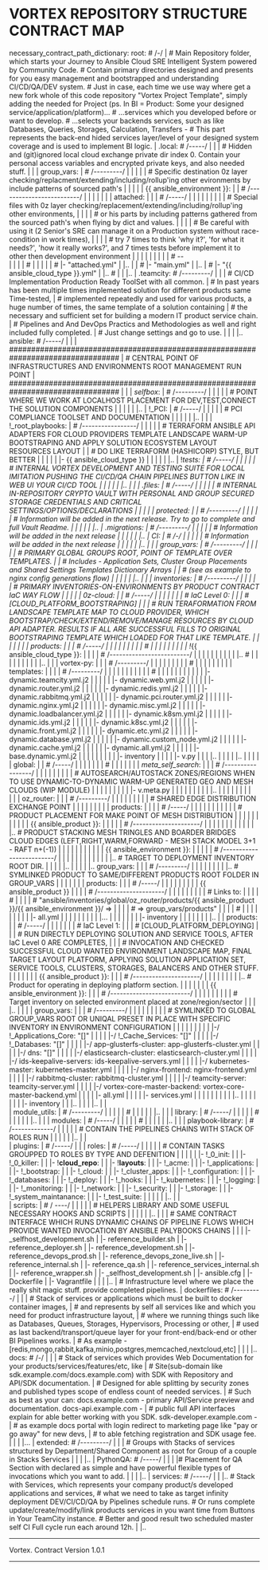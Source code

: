 # VORTEX REPOSITORY STRUCTURE CONTRACT MAP

necessary_contract_path_dictionary:
    root:
    # /-/
        |
        # Main Repository folder, which starts your Journey to Ansible Cloud SRE Intelligent System powered by Community Code.
        # Contain primary directories designed and presents for you easy management and bootstrapped and understanding CI/CD/QA/DEV system.
        # Just in case, each time we use way where get a new fork whole of this code repository "Vortex Project Template", simply adding the needed for Project (ps. In BI = Product: Some your designed service/application/platform)...
        # ...services which you developed before or want to develop.
        # ...selects your backends services, such as like Databases, Queries, Storages, Calculation, Transfers -
        # This part represents the back-end hided services layer/level of your designed system coverage and is used to implement BI logic. 
        |
        .local:
        # /-----/
        |       |
        |       # Hidden and (git)ignored local cloud exchange private dir index 0. Contain your personal access variables and encrypted private keys, and also needed stuff.
        |       |
        |       group_vars:
        |       # /---------/
        |       |           |
        |       |           # Specific destination 0z layer checking/replacment/extending/including/rollup'ing other evironments by include patterns of sourced path's 
        |       |           |
        |       |           {{ ansible_environment }}: 
        |       |           # /-------------------------/
        |       |           |                           |
        |       |           |                           attached: 
        |       |           |                           # /-----/
        |       |           |                           |       |
        |       |           |                           |       # Special files with 0z layer checking/replacement/extending/including/rollup'ing other environments,
        |       |           |                           |       # or his parts by including patterns gathered from the sourced path's when flying by dict and values. 
        |       |           |                           |       # Be careful with using it (2 Senior's SRE can manage it on a Production system without race-condition in work times),
        |       |           |                           |       # try 7 times to think 'why it?', 'for what it needs?', 'how it really works?', and 7 times tests before implement it to other then development environment
        |       |           |                           |       |
        |       |           |                           |       # --\
        |       |           |                           |       #   |
        |       |           |                           |       #   |- "attached.yml"
        |       |..         |                           |       #   |- "main.yml"
        |                   |..                         |       #   |- "{{ ansible_cloud_type }}.yml"
        |                                               |..     #   |
        |                                                           |..
        |
        .teamcity:
        # /---------/
        |           |
        |           # CI/CD Implementation Production Ready ToolSet with all сommon. 
        |           # In past years has been multiple times implemented solution for different products same Time-tested,
        |           # implemented repeatedly and used for various products, a huge number of times, the same template of a solution containing
        |           # the necessary and sufficient set for building a modern IT product service chain. 
        |           # Pipelines and And DevOps Practics and Methodologies as well and right included fully completed. 
        |           # Just change settings and go to use.
        |           |
        |           |..
        ansible:
        # /-----/
        |       |
        |       #################################################################################
        |       # CENTRAL POINT OF INFRASTRUCTURES AND ENVIRONMENTS ROOT MANAGEMENT RUN POINT
        |       #################################################################################
        |       |
        |       _selfbox_:
        |       # /---------/
        |       |           |
        |       |           # POINT WHERE WE WORK AT LOCALHOST PLACEMENT FOR DEV,TEST,CONNECT THE SOLUTION COMPONENTS
        |       |           |
        |       |           |..
        |       !_PCI:
        |       # /-----/
        |       |       |
        |       |       # PCI COMPLIANCE TOOLSET AND DOCUMENTATION
        |       |       |
        |       |       |..
        |       |
        |       !_root_playbooks:
        |       # /-----------------/
        |       |                   |
        |       |                   # TERRAFORM ANSIBLE API ADAPTERS FOR CLOUD PROVIDERS TEMPLATE LANDSCAPE WARM-UP BOOTSTRAPING AND APPLY SOLUTION ECOSYSTEM LAYOUT RESOURCES LAYOUT
        |       |                   # DO LIKE TERRAFORM (HASHICORP) STYLE, BUT BETTER 
        |       |                   |
        |       |                   |- {{ ansible_cloud_type }}
        |       |                   |
        |       |                   |..
        |       !_tests:
        |       # /-----/
        |       |       |
        |       |       # INTERNAL VORTEX DEVELOPMENT AND TESTING SUITE FOR LOCAL IMITATION PUSHING THE CI/CD/QA CHAIN PIPELINES BUTTON LIKE IN WEB UI YOUR CI/CD TOOL 
        |       |       |
        |       |       |..
        |       |
        |       .files:
        |       # /-----/
        |       |       |
        |       |       # INTERNAL IN-REPOSITORY CRYPTO VAULT WITH PERSONAL AND GROUP SECURED STORAGE CREDENTIALS AND CRITICAL SETTINGS/OPTIONS/DECLARATIONS
        |       |       |
        |       |       protected:
        |       |       # /---------/
        |       |                   |
        |       |                   # Information will be added in the next release. Try to go to complete and full Vault Readme.
        |       |                   |
        |       |                   |..
        |       .migrations:
        |       # /---------/
        |       |           |
        |       |           # Information will be added in the next release
        |       |           |
        |       |           |..
        |       CI:
        |       # /-/
        |       |   |
        |       |   # Information will be added in the next release
        |       |   |
        |       |   |..
        |       |
        |       group_vars:
        |       # /---------/
        |       |           |
        |       |           # PRIMARY GLOBAL GROUPS ROOT, POINT OF TEMPLATE OVER TEMPLATES. 
        |       |           # Includes - Application Sets, Cluster Group Placements and Shared Settings Templates Dictionary Arrays
        |       |           # (see as example to nginx config generations flow)
        |       |           |
        |       |           |..
        |       |
        |       inventories:
        |       # /---------/
        |       |           |
        |       |           # PRIMARY INVENTORIES-ON-ENVIRONMENTS BY PRODUCT CONTRACT IaC WAY FLOW
        |       |           |
        |       |           0z-cloud:
        |       |           # /-----/
        |       |           |       |
        |       |           |       # IaC Level 0:
        |       |           |       # [CLOUD_PLATFORM_BOOTSTRAPING]
        |       |           |       # RUN TERAFORMATION FROM LANDSCAPE TEMPLATE MAP TO CLOUD PROVIDER, WHICH BOOTSTRAP/CHECK/EXTEND/REMOVE/MANAGE RESOURCES BY CLOUD API ADAPTER. RESULTS IF ALL ARE SUCCESSFUL FILLS TO ORIGINAL BOOTSTRAPING TEMPLATE WHICH LOADED FOR THAT LIKE TEMPLATE.
        |       |           |       |
        |       |           |       products:
        |       |           |       # /-----/
        |       |           |       |       |
        |       |           |       |       #
        |       |           |       |       |
        |       |           |       |       !_{{ ansible_cloud_type }}:
        |       |           |       |       # /-------------------------/
        |       |           |       |       |                           |
        |       |           |       |       |..                         #
        |       |           |       |                                   |
        |       |           |       |                                   |..
        |       |           |       vortex-py:
        |       |           |       # /---------/
        |       |           |       |           |
        |       |           |       |           #
        |       |           |       |           |
        |       |           |       |           templates:
        |       |           |       |           # /---------/
        |       |           |       |           |           |
        |       |           |       |           |           #
        |       |           |       |           |           |
        |       |           |       |           |           |- dynamic.teamcity.yml.j2
        |       |           |       |           |           |- dynamic.web.yml.j2
        |       |           |       |           |           |- dynamic.router.yml.j2
        |       |           |       |           |           |- dynamic.redis.yml.j2
        |       |           |       |           |           |- dynamic.rabbitmq.yml.j2
        |       |           |       |           |           |- dynamic.pci.router.yml.j2
        |       |           |       |           |           |- dynamic.nginx.yml.j2
        |       |           |       |           |           |- dynamic.misc.yml.j2
        |       |           |       |           |           |- dynamic.loadbalancer.yml.j2
        |       |           |       |           |           |- dynamic.k8sm.yml.j2
        |       |           |       |           |           |- dynamic.ids.yml.j2
        |       |           |       |           |           |- dynamic.k8sc.yml.j2
        |       |           |       |           |           |- dynamic.front.yml.j2
        |       |           |       |           |           |- dynamic.etc.yml.j2
        |       |           |       |           |           |- dynamic.database.yml.j2
        |       |           |       |           |           |- dynamic.custom_node.yml.j2
        |       |           |       |           |           |- dynamic.cache.yml.j2
        |       |           |       |           |           |- dynamic.all.yml.j2
        |       |           |       |           |           |- base.dynamic.yml.j2
        |       |           |       |           |
        |       |           |       |           |- inventory
        |       |           |       |           |- v.py
        |       |           |       |..         |
        |       |           |                   |..
        |       |           |
        |       |           global:
        |       |           # /-----/
        |       |           |       |
        |       |           |       #
        |       |           |       |
        |       |           |       _meta_self_search_:
        |       |           |       # /-----------------/
        |       |           |       |                   |
        |       |           |       |                   # AUTOSEARCH/AUTOSTACK ZONES/REGIONS WHEN TO USE DYNAMIC-TO-DYNAMIC WARM-UP GENERATED GEO AND MESH CLOUDS (WIP MODULE)
        |       |           |       |                   |
        |       |           |       |                   |- v.meta.py
        |       |           |       |                   |
        |       |           |       |                   |..
        |       |           |       |
        |       |           |       |       
        |       |           |       oz_router:
        |       |           |       # /---------/
        |       |           |       |           |
        |       |           |       |           # SHARED EDGE DISTRIBUTION EXCHANGE POINT
        |       |           |       |           |
        |       |           |       |           products:
        |       |           |       |           # /-----/
        |       |           |       |           |       |
        |       |           |       |           |       # PRODUCT PLACEMENT FOR MAKE POINT OF MESH DISTRIBUTION
        |       |           |       |           |       |
        |       |           |       |           |       {{ ansible_product }}:
        |       |           |       |           |       # /---------------------/
        |       |           |       |           |       |                       |
        |       |           |       |           |       |..                     # PRODUCT STACKING MESH TRINGLES AND BOARDER BRIDGES CLOUD EDGES (LEFT,RIGHT,WARM,FORWARD - MESH STACK MODEL 3+1 - RAFT n+(-1))
        |       |           |       |           |                               |
        |       |           |       |           |                               {{ ansible_environment }}:
        |       |           |       |           |                               # /-------------------------/
        |       |           |       |           |                               |                           |
        |       |           |       |           |                               |..                         # TARGET TO DEPLOYMENT INVENTORY ROOT DIR.
        |       |           |       |           |..                                                         |
        |       |           |       |..                                                                     group_vars:
        |       |           |                                                                               # /---------/
        |       |           |                                                                               |           |
        |       |           |                                                                               |..         # SYMLINKED PRODUCT TO SAME/DIFFERENT PRODUCTS ROOT FOLDER IN GROUP_VARS
        |       |           |                                                                                           |
        |       |           |                                                                                           products: 
        |       |           |                                                                                           # /-----/
        |       |           |                                                                                           |       |
        |       |           |                                                                                           |       {{ ansible_product }}
        |       |           |                                                                                           |       # /---------------------/
        |       |           |                                                                                           |       |
        |       |           |                                                                                           |       # Links to: 
        |       |           |                                                                                           |       # 
        |       |           |                                                                                           |       # "ansible/inventories/global/oz_router/products/{{ ansible_product }}/{{ ansible_environment }}/ =>
        |       |           |                                                                                           |       # => group_vars/products"
        |       |           |                                                                                           |       #
        |       |           |                                                                                           |       |
        |       |           |                                                                                           |       |- all.yml
        |       |           |                                                                                           |       |
        |       |           |                                                                                           |       |...
        |       |           |                                                                                           |
        |       |           |                                                                                           |- inventory
        |       |           |                                                                                           |
        |       |           |                                                                                           |..
        |       |           products:
        |       |           # /-----/
        |       |           |       |
        |       |           |       # IaC Level 1:
        |       |           |       # [CLOUD_PLATFORM_DEPLOYING]
        |       |           |       # RUN DIRECTLY DEPLOYING SOLUTION AND SERVICE TOOLS, AFTER IaC Level 0 ARE COMPLETES,
        |       |           |       # INVOCATION AND CHECKED SUCCESSFUL CLOUD WANTED ENVIRONMENT LANDSCAPE MAP, FINAL TARGET LAYOUT PLATFORM, APPLYING SOLUTION APPLICATION SET, SERVICE TOOLS, CLUSTERS, STORAGES, BALANCERS AND OTHER STUFF.
        |       |           |       |
        |       |           |       {{ ansible_product }}:
        |       |           |       # /---------------------/
        |       |           |       |                       |
        |       |           |       |..                     # Product for operating in deploying platform section.
        |       |           |                               |
        |       |           |                               {{ ansible_environment }}:
        |       |           |                               # /-------------------------/
        |       |           |                               |                           |
        |       |           |                               |                           # Target inventory on selected environment placed at zone/region/sector
        |       |           |                               |..                         |
        |       |           |                                                           group_vars:
        |       |           |                                                           # /---------/
        |       |           |                                                           |           |
        |       |           |                                                           |           # SYMLINKED TO GLOBAL GROUP_VARS ROOT OR UNIQAL PRESET IN PLACE WITH SPECIFIC INVENTORY IN ENVIRONMENT CONFIGURATION
        |       |           |                                                           |           |
        |       |           |                                                           |           |-/ !_Applications_Core: "[]"
        |       |           |                                                           |           |-/ !_Cache_Services: "[]"
        |       |           |                                                           |           |-/ !_Databases: "[]"
        |       |           |                                                           |           |-/ app-glusterfs-cluster: app-glusterfs-cluster.yml
        |       |           |                                                           |           |-/ dns: "[]"
        |       |           |                                                           |           |-/ elasticsearch-cluster: elasticsearch-cluster.yml
        |       |           |                                                           |           |-/ ids-keepalive-servers: ids-keepalive-servers.yml
        |       |           |                                                           |           |-/ kubernetes-master: kubernetes-master.yml
        |       |           |                                                           |           |-/ nginx-frontend: nginx-frontend.yml
        |       |           |                                                           |           |-/ rabbitmq-cluster: rabbitmq-cluster.yml
        |       |           |                                                           |           |-/ teamcity-server: teamcity-server.yml
        |       |           |                                                           |           |-/ vortex-core-master-backend: vortex-core-master-backend.yml
        |       |           |                                                           |           |- all.yml
        |       |           |                                                           |           |- services.yml
        |       |           |                                                           |           |
        |       |           |                                                           |           |..
        |       |           |                                                           |           
        |       |           |                                                           |- inventory 
        |       |           |..                                                         |
        |       |                                                                       |..
        |       |           
        |       module_utils:
        |       # /---------/
        |       |           |
        |       |           #
        |       |           |
        |       |           |..
        |       |
        |       library:
        |       # /-----/
        |       |       |
        |       |       #
        |       |       |
        |       |       |..
        |       |
        |       modules:
        |       # /-----/
        |       |       |
        |       |       #
        |       |       |
        |       |       |..
        |       |
        |       playbook-library:
        |       # /-------------/
        |       |               |
        |       |               # CONTAIN THE PIPELINES CHAINS WITH STACK OF ROLES RUN
        |       |               |
        |       |               |.. 
        |       |   
        |       plugins:
        |       # /-----/
        |       |
        |       roles:
        |       # /-----/
        |       |       |
        |       |       # CONTAIN TASKS GROUPPED TO ROLES BY TYPE AND DEFENITION
        |       |       |
        |       |       |- \!_0_init:
        |       |       |- \!_0_killer:
        |       |       |- \!__cloud_repo__:
        |       |       |- \!__layouts__:
        |       |       |- \!_acme:
        |       |       |- \!_applications:
        |       |       |- \!_bootstrap:
        |       |       |- \!_cloud:
        |       |       |- \!_cluster_apps:
        |       |       |- \!_configuration:
        |       |       |- \!_databases:
        |       |       |- \!_deploy:
        |       |       |- \!_hooks:
        |       |       |- \!_kubernetes:
        |       |       |- \!_logging:
        |       |       |- \!_monitoring:
        |       |       |- \!_network:
        |       |       |- \!_security:
        |       |       |- \!_storage:
        |       |       |- \!_system_maintanance:
        |       |       |- \!_test_suite:
        |       |       |
        |       |       |..
        |       |       
        |       scripts:
        |       # / ----/
        |       |       |
        |       |       # HELPERS LIBRARY AND SOME USEFUL NECESSARY HOOKS AND SCRIPTS
        |       |       |
        |       |       |..
        |       |
        |       # SAME CONTRACT INTERFACE WHICH RUNS DYNAMIC CHAINS OF PIPELINE FLOWS WHICH PROVIDE WANTED INVOCATION BY ANSIBLE PALYBOOKS CHAINS
        |       |
        |       |- _selfhost_development.sh
        |       |- reference_builder.sh
        |       |- reference_deployer.sh
        |       |- reference_development.sh
        |       |- reference_devops_prod.sh
        |       |- reference_devops_zone_live.sh
        |       |- reference_internal.sh
        |       |- reference_qa.sh
        |       |- reference_services_internal.sh
        |       |- reference_wrapper.sh
        |       |- _selfhost_development.sh
        |       |- ansible.cfg
        |       |- Dockerfile
        |       |- Vagrantfile
        |       |
        |       |..
        |
        # Infrastructure level where we place the really shit magic stuff. provide completed pipelines.
        |
        dockerfiles:
        # /---------/
        |           |
        |           # Stack of services or applications which must be built to docker container images, 
        |           # and represents by self all services like and which you need for product infrastructure layout,
        |           # where we running things such like as Databases, Queues, Storages, Hypervisors, Processing or other,
        |           # used as last backend/transport/queue layer for your front-end/back-end or other BI Pipelines works.
        |           # As example - [redis,mongo,rabbit,kafka,minio,postgres,memcached,nextcloud,etc]
        |           |
        |           |..
        docs:
        # /-/
        |   |
        |   # Stack of services which provides Web Documentation for your products/services/features/etc, like
        |   # Site(sub-domain like sdk.example.com/docs.example.com) with SDK with Repository and API/SDK documentation.
        |   # Designed for able splitting by security zones and published types scope of endless count of needed services.
        |   # Such as best as your can: docs.example.com - primary API/Service preview and documentation. docs-api.example.com - 
        |   # public full API interfaces explain for able better working with you SDK. sdk-developer.example.com - 
        |   # as example docs portal with login redirect to marketing page like "pay or go away" for new devs,
        |   # to able fetching registration and SDK usage fee.
        |   |
        |   |...
        |
        extended:
        # /---------/
        |           |
        |           # Groups with Stacks of services structured by Department/Shared Component as root for Group of a couple in Stacks Services
        |           |
        |           |..
        |
        PythonQA:
        # /-----/
        |       |
        |       |# Placement for QA Section with declared as simple and have powerful flexible types of invocations which you want to add.
        |       |
        |       |..
        |
        services:
        # /-----/
        |       |
        |..     # Stack with Services, which represents your company product/s developed applications and services, 
                # what we need to take as target infinity deployment DEV/CI/CD/QA by Pipelines schedule runs. 
                # Or runs complete update/create/modify/link products services in you want time from Buttons in Your TeamCity instance. 
                # Better and good result two scheduled master self CI Full cycle run each around 12h.
                |
                |..
________________________________________________________________________________________________
Vortex. Contract Version 1.0.1 
________________________________________________________________________________________________
